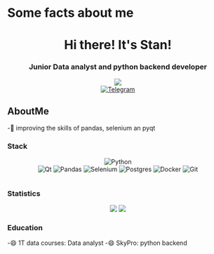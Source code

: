 # Some facts about me
<div id = "header" align = "center">
  <h1>Hi there! It's Stan!</h1>
  <h3>Junior Data analyst and python backend developer</h3>
</div> 
<div align = "center">
  <img src="https://media.giphy.com/media/vzO0Vc8b2VBLi/giphy.gif" /> 
</div>

<div id = "socials" align = "center">
  <a href = "https://t.me/Co_stan">
    <img src = "https://img.shields.io/badge/Telegram-blue?style=for-the-badge&logo=telegram&logoColor=white" alt = "Telegram"/>
  </a>
</div>


## AboutMe

-🔭 improving the skills of pandas, selenium an pyqt 


### Stack

<div id = "icons" align = "center">   
  
  ![Python](https://img.shields.io/badge/python-3670A0?style=for-the-badge&logo=python&logoColor=ffdd54)  
  ![Qt](https://img.shields.io/badge/Qt-blue?style=for-the-badge&logo=qt&logoColor=white)
  ![Pandas](https://img.shields.io/badge/pandas-%23150458.svg?style=for-the-badge&logo=pandas&logoColor=white)
  ![Selenium](https://img.shields.io/badge/Selenium-43B02A?style=for-the-badge&logo=Selenium&logoColor=white)
  ![Postgres](https://img.shields.io/badge/postgres-%23316192.svg?style=for-the-badge&logo=postgresql&logoColor=white)
  ![Docker](https://img.shields.io/badge/docker-%230db7ed.svg?style=for-the-badge&logo=docker&logoColor=white)
  ![Git](https://img.shields.io/badge/git-%23F05033.svg?style=for-the-badge&logo=git&logoColor=white)
    
</div>
<div id = "followers" align = "center">
  <img src="https://komarev.com/ghpvc/?username=spbproger&style=flat-square&color=blue" alt=""/>
</div>

### Statistics

<div id = "stat" align = "center">
  <p>
  <img src = "http://github-profile-summary-cards.vercel.app/api/cards/repos-per-language?username=spbproger&theme=dark"> 
  <img src = "http://github-profile-summary-cards.vercel.app/api/cards/productive-time?username=spbproger&theme=dark&utcOffset=8"/>
  </p>
</div>

### Education

-😄 1T data courses: Data analyst
-😄 SkyPro: python backend

